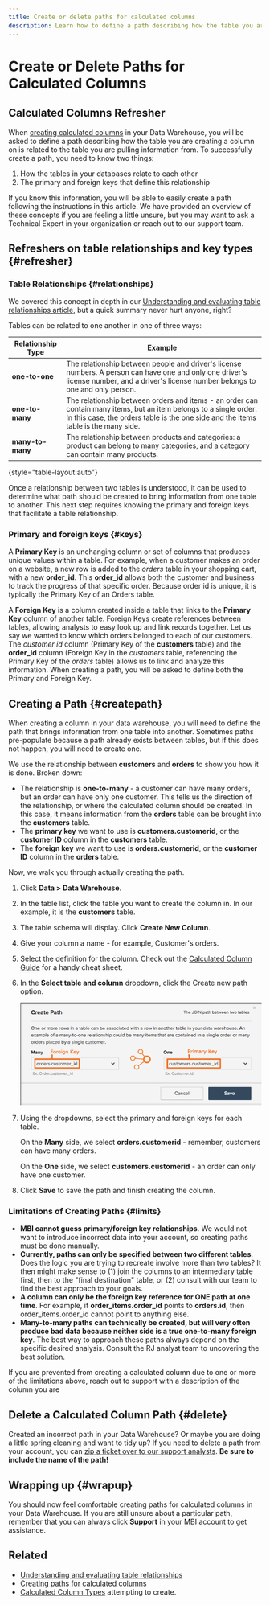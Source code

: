```yaml
---
title: Create or delete paths for calculated columns
description: Learn how to define a path describing how the table you are creating a column on is related to the table you are pulling information from.
---
```

# Create or Delete Paths for Calculated Columns

## Calculated Columns Refresher

When [creating calculated columns](../data-warehouse-mgr/creating-calculated-columns.md) in your Data Warehouse, you will be asked to define a path describing how the table you are creating a column on is related to the table you are pulling information from. To successfully create a path, you need to know two things:

1. How the tables in your databases relate to each other
1. The primary and foreign keys that define this relationship

If you know this information, you will be able to easily create a path following the instructions in this article. We have provided an overview of these concepts if you are feeling a little unsure, but you may want to ask a Technical Expert in your organization or reach out to our support team.

## Refreshers on table relationships and key types {#refresher}

### Table Relationships {#relationships}

We covered this concept in depth in our [Understanding and evaluating table relationships article](../../data-analyst/data-warehouse-mgr/table-relationships.md), but a quick summary never hurt anyone, right?

Tables can be related to one another in one of three ways:

| **Relationship Type** | **Example** |
|-----|-----|
| **one-to-one** | The relationship between people and driver's license numbers. A person can have one and only one driver's license number, and a driver's license number belongs to one and only person. |
| **one-to-many** | The relationship between orders and items - an order can contain many items, but an item belongs to a single order. In this case, the orders table is the one side and the items table is the many side. |
| **many-to-many** | The relationship between products and categories: a product can belong to many categories, and a category can contain many products. |

{style="table-layout:auto"}

Once a relationship between two tables is understood, it can be used to determine what path should be created to bring information from one table to another. This next step requires knowing the primary and foreign keys that facilitate a table relationship.

### Primary and foreign keys {#keys}

A **Primary Key** is an unchanging column or set of columns that produces unique values within a table. For example, when a customer makes an order on a website, a new row is added to the _orders_ table in your shopping cart, with a new **order_id**. This **order_id** allows both the customer and business to track the progress of that specific order. Because order id is unique, it is typically the Primary Key of an Orders table.

A **Foreign Key** is a column created inside a table that links to the **Primary Key** column of another table. Foreign Keys create references between tables, allowing analysts to easy look up and link records together. Let us say we wanted to know which orders belonged to each of our customers. The _customer id_ column (Primary Key of the **customers** table) and the **order_id** column (Foreign Key in the _customers_ table, referencing the Primary Key of the _orders_ table) allows us to link and analyze this information. When creating a path, you will be asked to define both the Primary and Foreign Key.

## Creating a Path {#createpath}

When creating a column in your data warehouse, you will need to define the path that brings information from one table into another. Sometimes paths pre-populate because a path already exists between tables, but if this does not happen, you will need to create one.

We use the relationship between **customers** and **orders** to show you how it is done. Broken down:

* The relationship is **one-to-many** - a customer can have many orders, but an order can have only one customer. This tells us the direction of the relationship, or where the calculated column should be created. In this case, it means information from the **orders** table can be brought into the **customers** table.
* The **primary key** we want to use is **customers.customerid**, or the c**ustomer ID** column in the **customers** table.
* The **foreign key** we want to use is **orders.customerid**, or the **customer ID** column in the **orders** table.

Now, we walk you through actually creating the path.

1. Click **Data > Data Warehouse**.
1. In the table list, click the table you want to create the column in. In our example, it is the **customers** table.
1. The table schema will display. Click **Create New Column**.
1. Give your column a name - for example, Customer's orders.
1. Select the definition for the column. Check out the [Calculated Column Guide](../data-warehouse-mgr/creating-calculated-columns.md) for a handy cheat sheet.
1. In the **Select table and column** dropdown, click the Create new path option. 

    ![Creating paths for calculated columns modal](../../assets/Creating_Paths_modal.png)<!--{:.zoom}-->

1. Using the dropdowns, select the primary and foreign keys for each table.

     On the **Many** side, we select **orders.customerid** - remember, customers can have many orders.

     On the **One** side, we select **customers.customerid** - an order can only have one customer.

1. Click **Save** to save the path and finish creating the column.

### Limitations of Creating Paths {#limits}

* **MBI cannot guess primary/foreign key relationships**. We would not want to introduce incorrect data into your account, so creating paths must be done manually.
* **Currently, paths can only be specified between two different tables**. Does the logic you are trying to recreate involve more than two tables? It then might make sense to (1) join the columns to an intermediary table first, then to the "final destination" table, or (2) consult with our team to find the best approach to your goals.
* **A column can only be the foreign key reference for ONE path at one time**. For example, if **order_items.order_id** points to **orders.id**, then order_items.order_id cannot point to anything else.
* **Many-to-many paths can technically be created, but will very often produce bad data because neither side is a true one-to-many foreign key**. The best way to approach these paths always depend on the specific desired analysis. Consult the RJ analyst team to uncovering the best solution.

If you are prevented from creating a calculated column due to one or more of the limitations above, reach out to support with a description of the column you are

## Delete a Calculated Column Path {#delete}

Created an incorrect path in your Data Warehouse? Or maybe you are doing a little spring cleaning and want to tidy up? If you need to delete a path from your account, you can [zip a ticket over to our support analysts](../../getting-started/support.md). **Be sure to include the name of the path!**

## Wrapping up {#wrapup}

You should now feel comfortable creating paths for calculated columns in your Data Warehouse. If you are still unsure about a particular path, remember that you can always click **Support** in your MBI account to get assistance.

## Related

* [Understanding and evaluating table relationships](../data-warehouse-mgr/table-relationships.md)
* [Creating paths for calculated columns](../data-warehouse-mgr/create-paths-calc-columns.md)
* [Calculated Column Types](../data-warehouse-mgr/calc-column-types.md) attempting to create.
